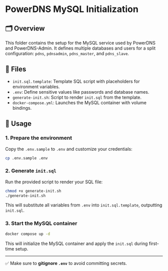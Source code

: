 # PowerDNS MySQL Initialization

## 🗂️ Overview

This folder contains the setup for the MySQL service used by PowerDNS and PowerDNS-Admin. It defines multiple databases and users for a split configuration: `pdns`, `pdnsadmin`, `pdns_master`, and `pdns_slave`.

## 📁 Files

* `init.sql.template`: Template SQL script with placeholders for environment variables.
* `.env`: Define sensitive values like passwords and database names.
* `generate-init.sh`: Script to render `init.sql` from the template.
* `docker-compose.yml`: Launches the MySQL container with volume bindings.

## 🚀 Usage

### 1. Prepare the environment

Copy the `.env.sample` to `.env` and customize your credentials:

```bash
cp .env.sample .env
```

### 2. Generate `init.sql`

Run the provided script to render your SQL file:

```bash
chmod +x generate-init.sh
./generate-init.sh
```

This will substitute all variables from `.env` into `init.sql.template`, outputting `init.sql`.

### 3. Start the MySQL container

```bash
docker compose up -d
```

This will initialize the MySQL container and apply the `init.sql` during first-time setup.

---

✅ Make sure to **gitignore `.env`** to avoid committing secrets.
